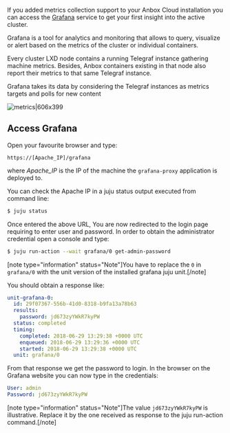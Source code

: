 If you added metrics collection support to your Anbox Cloud installation you can access the [Grafana](https://grafana.com/) service to get your first insight into the active cluster.

Grafana is a tool for analytics and monitoring that allows to query, visualize or alert based on the metrics  of the cluster or individual containers.

Every cluster LXD node contains a running Telegraf instance gathering machine metrics.
Besides, Anbox containers existing in that node also report their metrics to that same Telegraf instance.

Grafana takes its data by considering the Telegraf instances as metrics targets and polls for new content

![metrics|606x399](upload://36fg3QjJ4FUy6RWm79aa45pl63q.png)

## Access Grafana

Open your favourite browser and type:

```
https://[Apache_IP]/grafana
```

where _Apache_IP_ is the IP of the machine the `grafana-proxy` application is deployed to.

You can check the Apache IP in a juju status output executed from command line:

```bash
$ juju status
```

Once entered the above URL, You are now redirected to the login page requiring to enter user and password. In order to obtain the administrator credential open a console and type:

```bash
$ juju run-action --wait grafana/0 get-admin-password
```

[note type="information" status="Note"]You have to replace the `0` in `grafana/0` with the unit version of the installed grafana juju unit.[/note]

You should obtain a response like:

```yaml
unit-grafana-0:
  id: 29f07367-556b-41d0-8318-b9fa13a78b63
  results:
    password: jd673zyYWkR7kyPW
  status: completed
  timing:
    completed: 2018-06-29 13:29:38 +0000 UTC
    enqueued: 2018-06-29 13:29:36 +0000 UTC
    started: 2018-06-29 13:29:38 +0000 UTC
  unit: grafana/0
```

From that response we get the password to login. In the browser on the Grafana website you can now type in the credentials:

```yaml
User: admin
Password: jd673zyYWkR7kyPW
```

[note type="information" status="Note"]The value `jd673zyYWkR7kyPW` is illustrative. Replace it by the one received as response	to the juju run-action command.[/note]
